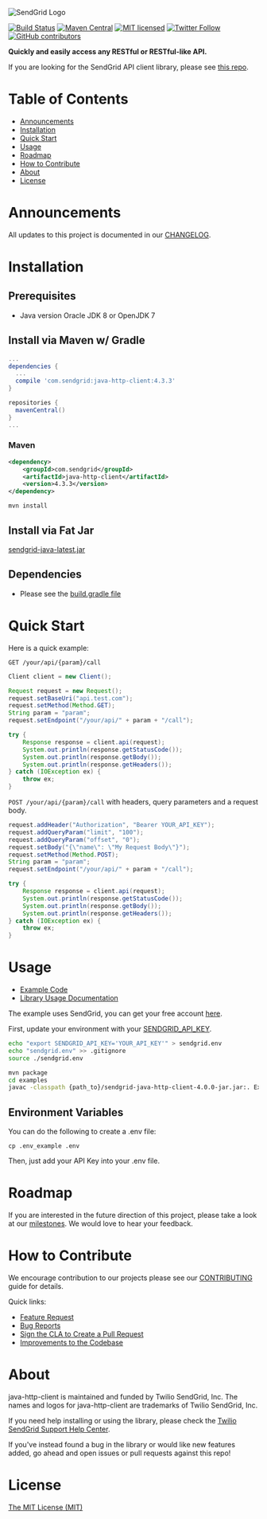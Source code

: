 ![SendGrid Logo](https://uiux.s3.amazonaws.com/2016-logos/email-logo%402x.png)

[![Build Status](https://travis-ci.org/sendgrid/java-http-client.svg?branch=master)](https://travis-ci.org/sendgrid/java-http-client)
[![Maven Central](https://img.shields.io/maven-central/v/com.sendgrid/java-http-client.svg)](http://mvnrepository.com/artifact/com.sendgrid/java-http-client)
[![MIT licensed](https://img.shields.io/badge/license-MIT-blue.svg)](./LICENSE.md)
[![Twitter Follow](https://img.shields.io/twitter/follow/sendgrid.svg?style=social&label=Follow)](https://twitter.com/sendgrid)
[![GitHub contributors](https://img.shields.io/github/contributors/sendgrid/java-http-client.svg)](https://github.com/sendgrid/java-http-client/graphs/contributors)

**Quickly and easily access any RESTful or RESTful-like API.**

If you are looking for the SendGrid API client library, please see [this repo](https://github.com/sendgrid/sendgrid-java).

# Table of Contents

* [Announcements](#announcements)
* [Installation](#installation)
* [Quick Start](#quick-start)
* [Usage](#usage)
* [Roadmap](#roadmap)
* [How to Contribute](#contribute)
* [About](#about)
* [License](#license)

<a name="announcements"></a>
# Announcements
All updates to this project is documented in our [CHANGELOG](https://github.com/sendgrid/java-http-client/blob/master/CHANGELOG.md).

<a name="installation"></a>
# Installation

## Prerequisites

- Java version Oracle JDK 8 or OpenJDK 7

## Install via Maven w/ Gradle

```groovy
...
dependencies {
  ...
  compile 'com.sendgrid:java-http-client:4.3.3'
}

repositories {
  mavenCentral()
}
...
```

### Maven

```xml
<dependency>
    <groupId>com.sendgrid</groupId>
    <artifactId>java-http-client</artifactId>
    <version>4.3.3</version>
</dependency>
```

`mvn install`

## Install via Fat Jar

[sendgrid-java-latest.jar](http://dx.sendgrid.com/downloads/java-http-client/java-http-client-latest.jar)

## Dependencies

- Please see the [build.gradle file](https://github.com/sendgrid/java-http-client/blob/master/build.gradle)

<a name="quick-start"></a>
# Quick Start

Here is a quick example:

`GET /your/api/{param}/call`

```java
Client client = new Client();

Request request = new Request();
request.setBaseUri("api.test.com");
request.setMethod(Method.GET);
String param = "param";
request.setEndpoint("/your/api/" + param + "/call");

try {
    Response response = client.api(request);
    System.out.println(response.getStatusCode());
    System.out.println(response.getBody());
    System.out.println(response.getHeaders());
} catch (IOException ex) {
    throw ex;
}
```

`POST /your/api/{param}/call` with headers, query parameters and a request body.

```java
request.addHeader("Authorization", "Bearer YOUR_API_KEY");
request.addQueryParam("limit", "100");
request.addQueryParam("offset", "0");
request.setBody("{\"name\": \"My Request Body\"}");
request.setMethod(Method.POST);
String param = "param";
request.setEndpoint("/your/api/" + param + "/call");

try {
    Response response = client.api(request);
    System.out.println(response.getStatusCode());
    System.out.println(response.getBody());
    System.out.println(response.getHeaders());
} catch (IOException ex) {
    throw ex;
}
```

<a name="usage"></a>
# Usage

- [Example Code](https://github.com/sendgrid/java-http-client/tree/master/examples)
- [Library Usage Documentation](USAGE.md)


The example uses SendGrid, you can get your free account [here](https://sendgrid.com/free?source=java-http-client).

First, update your environment with your [SENDGRID_API_KEY](https://app.sendgrid.com/settings/api_keys).

```bash
echo "export SENDGRID_API_KEY='YOUR_API_KEY'" > sendgrid.env
echo "sendgrid.env" >> .gitignore
source ./sendgrid.env
```

```bash
mvn package
cd examples
javac -classpath {path_to}/sendgrid-java-http-client-4.0.0-jar.jar:. Example.java && java -classpath {path_to}/sendgrid-java-http-client-4.0.0-jar.jar:. Example
```

## Environment Variables

You can do the following to create a .env file:

```cp .env_example .env```

Then, just add your API Key into your .env file.

<a name="roadmap"></a>
# Roadmap

If you are interested in the future direction of this project, please take a look at our [milestones](https://github.com/sendgrid/java-http-client/milestones). We would love to hear your feedback.

<a name="contribute"></a>
# How to Contribute

We encourage contribution to our projects please see our [CONTRIBUTING](https://github.com/sendgrid/java-http-client/blob/master/CONTRIBUTING.md) guide for details.

Quick links:

- [Feature Request](https://github.com/sendgrid/java-http-client/blob/master/CONTRIBUTING.md#feature-request)
- [Bug Reports](https://github.com/sendgrid/java-http-client/blob/master/CONTRIBUTING.md#submit-a-bug-report)
- [Sign the CLA to Create a Pull Request](https://github.com/sendgrid/java-http-client/blob/master/CONTRIBUTING.md#cla)
- [Improvements to the Codebase](https://github.com/sendgrid/java-http-client/blob/master/CONTRIBUTING.md#improvements-to-the-codebase)

<a name="about"></a>
# About

java-http-client is maintained and funded by Twilio SendGrid, Inc. The names and logos for java-http-client are trademarks of Twilio SendGrid, Inc.

If you need help installing or using the library, please check the [Twilio SendGrid Support Help Center](https://support.sendgrid.com).

If you've instead found a bug in the library or would like new features added, go ahead and open issues or pull requests against this repo!

# License
[The MIT License (MIT)](LICENSE.md)
